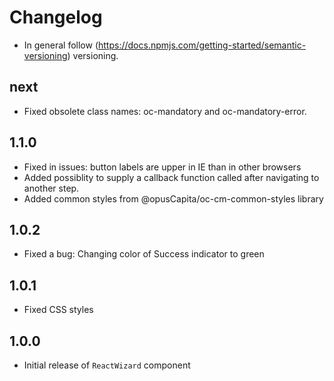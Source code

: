 # Changelog

* In general follow (https://docs.npmjs.com/getting-started/semantic-versioning) versioning.

## next
* Fixed obsolete class names: oc-mandatory and oc-mandatory-error.

## 1.1.0
* Fixed in issues: button labels are upper in IE than in other browsers
* Added possiblity to supply a callback function called after navigating to another step.
* Added common styles from @opusCapita/oc-cm-common-styles library

## 1.0.2

* Fixed a bug: Changing color of Success indicator to green

## 1.0.1

* Fixed CSS styles

## 1.0.0

* Initial release of `ReactWizard` component

